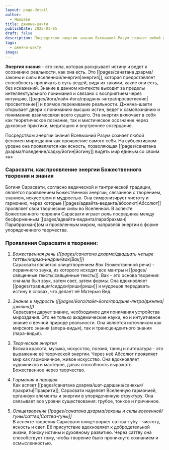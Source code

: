 ```yaml
---
layout: page-detail
author:
  - Яшодеви
title: джняна-шакти
publishDate: 2025-01-05
draft: false
description: Посредством энергии знания Всевышний Разум сознает любой феномен мироздания как проявление самого себя. На субъективном уровне она проявляется как ясность, позволяющая йогину видеть мир единым со своим «я»
tags:
  - джняна-шакти
image:
---
```

**Энергия знания** - это сила, которая раскрывает истину и ведет к осознанию реальности, как она есть. Это [[pages/санатана дхарма/законы и силы вселенной/энергия|энергия]], которая предоставляет способность проникать в суть вещей, видя их такими, какие они есть, без искажений. Знание в данном контексте выходит за пределы интеллектуального понимания и связано с восприятием через интуицию, [[pages/йога/лайя-йога/праджня-янтра/просветление|просветление]] и прямое переживание реальности. Джняна-шакти открывает двери к пониманию высших истин, ведет к самопознанию и пониманию взаимосвязи всего сущего. Эта энергия включает в себя как теоретическое познание, так и мистическое осознание через духовные практики, медитацию и внутреннее созерцание.

Посредством энергии знания Всевышний Разум сознает любой феномен мироздания как проявление самого себя. На субъективном уровне она проявляется как ясность, позволяющая [[pages/санатана дхарма/поведение/садху/йогин|йогину]] видеть мир единым со своим «я»

### Сарасвати, как проявление энергии Божественного творения и знания

Богиня Сарасвати, согласно ведической и тантрической традиции, является проявлением Божественной энергии, связанной с творением, знанием, искусством и мудростью. Она символизирует чистоту и гармонию, через которые [[pages/адвайта-веданта/абсолют|Абсолют]] проявляет свои творческие силы во Вселенной. В аспекте Божественного творения Сарасвати играет роль посредника между бесформенным [[pages/адвайта-веданта/парабрахман|Парабрахман]]ом и проявленным миром, направляя энергии в форме упорядоченного творчества.

### Проявления Сарасвати в творении:

1. *Божественная речь ([[pages/санатана дхарма/двадцать четыре таттвы/карма-индрии/вак|Вак]])*  
Сарасвати является олицетворением _Вак_ (Божественной речи) - первичного звука, из которого исходят все мантры и [[pages/священные тексты|священные тексты]]. Вак - это основа творения: сначала был звук, затем свет, затем формы. Она вдохновляет [[pages/традиция/сиддхи/риши|риши]] и мудрецов передавать истину в словах, что делает её Матерью Вед.

2. *Знание и мудрость ([[pages/йога/лайя-йога/праджня-янтра/джняна|джняна]])*  
Сарасвати дарует знание, необходимое для понимания устройства мироздания. Это не только академические науки, но и интуитивное знание о вечной природе реальности. Она является источником как мирского знания (апара-видья), так и трансцендентного знания (пара-видья).

3. *Творческая энергия*  
Всякая красота, музыка, искусство, поэзия, танец и литература - это выражение её творческой энергии. Через неё Абсолют проявляет мир как гармоничное, живое искусство. Она вдохновляет художников и мастеров, давая способность выражать Божественное через творчество.

4. Г*армония и порядок*  
Как аспект [[pages/санатана дхарма/шат-даршана/санкхья/пракрити|Пракрити]], Сарасвати наделяет Вселенную гармонией, организуя элементы и энергии в упорядоченную структуру. Она связывает все уровни существования: грубое, тонкое и причинное.

5. *Олицетворение [[pages/санатана дхарма/законы и силы вселенной/гуны/саттва|Саттва-гуны]]*  
В аспекте творения Сарасвати олицетворяет саттва-гу́ну - чистоту, ясность и свет. Её присутствие вдохновляет к добродетельной жизни, поиску истины и духовному развитию. Через саттву она способствует тому, чтобы творение было проникнуто сознанием и осмысленностью.
